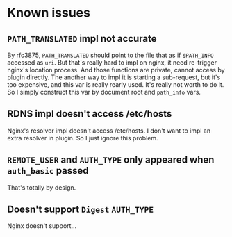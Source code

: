 # Known issues

## `PATH_TRANSLATED` impl not accurate

By rfc3875, `PATH_TRANSLATED` should point to the file that as if `$PATH_INFO`
accessed as `uri`. But that's really hard to impl on nginx, it need re-trigger
nginx's location process. And those functions are private, cannot access by
plugin directly. The another way to impl it is starting a sub-request, but it's
too expensive, and this var is really rearly used. It's really not worth to do
it. So I simply construct this var by document root and `path_info` vars.

## RDNS impl doesn't access /etc/hosts

Nginx's resolver impl doesn't access /etc/hosts. I don't want to impl an extra
resolver in plugin. So I just ignore this problem.

## `REMOTE_USER` and `AUTH_TYPE` only appeared when `auth_basic` passed

That's totally by design.

## Doesn't support `Digest` `AUTH_TYPE`

Nginx doesn't support...
